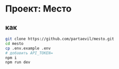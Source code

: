 # Проект: Место

## как

```bash 
git clone https://github.com/partaevil/mesto.git
cd mesto
cp .env.example .env
# добавить API_TOKEN=
npm i
npm run dev
```
